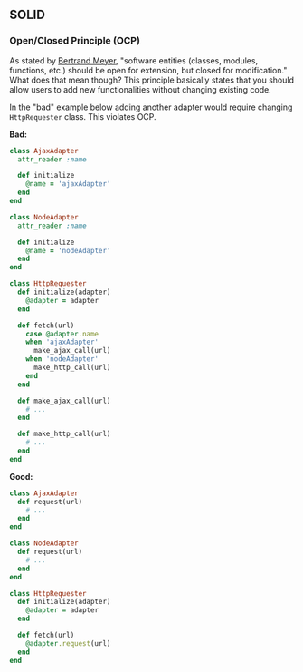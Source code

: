 ## SOLID
### Open/Closed Principle \(OCP\)

As stated by [Bertrand Meyer](https://en.wikipedia.org/wiki/Bertrand_Meyer), "software entities \(classes, modules, functions,
etc.\) should be open for extension, but closed for modification." What does that
mean though? This principle basically states that you should allow users to
add new functionalities without changing existing code.

In the "bad" example below adding another adapter would require changing `HttpRequester` class. This violates OCP.

**Bad:**

```ruby
class AjaxAdapter
  attr_reader :name

  def initialize
    @name = 'ajaxAdapter'
  end
end

class NodeAdapter
  attr_reader :name

  def initialize
    @name = 'nodeAdapter'
  end
end

class HttpRequester
  def initialize(adapter)
    @adapter = adapter
  end

  def fetch(url)
    case @adapter.name
    when 'ajaxAdapter'
      make_ajax_call(url)
    when 'nodeAdapter'
      make_http_call(url)
    end
  end

  def make_ajax_call(url)
    # ...
  end

  def make_http_call(url)
    # ...
  end
end
```

**Good:**

```ruby
class AjaxAdapter
  def request(url)
    # ...
  end
end

class NodeAdapter
  def request(url)
    # ...
  end
end

class HttpRequester
  def initialize(adapter)
    @adapter = adapter
  end

  def fetch(url)
    @adapter.request(url)
  end
end
```